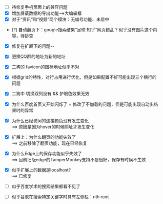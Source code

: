 - [ ] 待修复手机页面上的兼容问题
- [x] 增加屏蔽数据的导出功能-->大编辑框
- [x] 对于“资讯”和“视频”两个模块：无编号功能、未居中
- [?] 自动翻页下：google搜索结果“足球 知乎”网页错乱 ? 似乎没有图片这个内容，待排查

- [x] 修复在扩展下的问题--
- [x] 更换QQ群的地址为新的地址

- [x] 二狗的 favicon的图标地址似乎不对

- [x] 根据grid的特性，对行占用进行优化，但是如果配置不好可能出现三个横行的问题
- [x] 二狗中 切换双列没有 && 护眼色效果无效
- [x] 为什么百度首页又开始闪烁了 = 修改了不加载的问题，但是可能出现自动出结果时的异常

- [x] 为什么已经访问的连接颜色没有发生变化  
      ==> 原因是因为hover的时候网址才发生变化
      
- [x] 扩展上：为什么翻页的功能失效了  
      ==> 之前移除了翻页功能，现在已经恢复
      
- [x] 为什么Edge上的保存功能似乎失效了  
      ==> 目前旧版edge的TamperMonkey支持不是很好，保存有时候不生效
      
- [x] 似乎扩展上的数据是localhost?  
      ==> 已修复
      
- [ ] 似乎百度学术的搜索结果都看不见了
- [ ] 似乎谷歌在搜索特定关键字时具有左侧栏：nth root